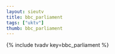 ```yaml
--- 
layout: sieutv
title: bbc_parliament
tags: ["uktv"]
thumb: bbc_parliament
---
```

{% include tvadv key=bbc_parliament %}
